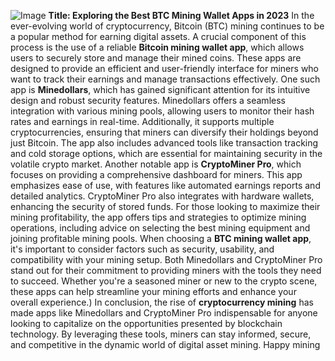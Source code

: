 
![Image](https://github.com/user-attachments/assets/4a25d116-2220-4385-b08e-f287af8fcbc4)
**Title: Exploring the Best BTC Mining Wallet Apps in 2023**
In the ever-evolving world of cryptocurrency, Bitcoin (BTC) mining continues to be a popular method for earning digital assets. A crucial component of this process is the use of a reliable **Bitcoin mining wallet app**, which allows users to securely store and manage their mined coins. These apps are designed to provide an efficient and user-friendly interface for miners who want to track their earnings and manage transactions effectively.
One such app is **Minedollars**, which has gained significant attention for its intuitive design and robust security features. Minedollars offers a seamless integration with various mining pools, allowing users to monitor their hash rates and earnings in real-time. Additionally, it supports multiple cryptocurrencies, ensuring that miners can diversify their holdings beyond just Bitcoin. The app also includes advanced tools like transaction tracking and cold storage options, which are essential for maintaining security in the volatile crypto market.
Another notable app is **CryptoMiner Pro**, which focuses on providing a comprehensive dashboard for miners. This app emphasizes ease of use, with features like automated earnings reports and detailed analytics. CryptoMiner Pro also integrates with hardware wallets, enhancing the security of stored funds. For those looking to maximize their mining profitability, the app offers tips and strategies to optimize mining operations, including advice on selecting the best mining equipment and joining profitable mining pools.
When choosing a **BTC mining wallet app**, it's important to consider factors such as security, usability, and compatibility with your mining setup. Both Minedollars and CryptoMiner Pro stand out for their commitment to providing miners with the tools they need to succeed. Whether you're a seasoned miner or new to the crypto scene, these apps can help streamline your mining efforts and enhance your overall experience.)
In conclusion, the rise of **cryptocurrency mining** has made apps like Minedollars and CryptoMiner Pro indispensable for anyone looking to capitalize on the opportunities presented by blockchain technology. By leveraging these tools, miners can stay informed, secure, and competitive in the dynamic world of digital asset mining. Happy mining
